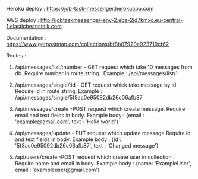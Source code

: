 Heroku deploy : https://job-task-messenger.herokuapp.com

AWS deploy : http://jobtaskmessenger-env-2.eba-2jd7kmxc.eu-central-1.elasticbeanstalk.com

Documentation : https://www.getpostman.com/collections/bf8b07920e923719cf62

Routes : 
1. /api/messages/list/:number - GET request which take 10 messages from db. Require number in route string . 
        Example : /api/messages/list/1

2. /api/messages/single/:id - GET request whick take message by id. Require id in route string.
        Example : /api/messages/single/5f8ac0e95092db26c06afb87 

3. /api/messages/create -POST request which create message. Require email and text fields in body.
         Example body : {email : 'example@gmail.com', text : 'Hello world'}

4. /api/messages/update - PUT request which update message.Require id and text fields in body.
        Example body : {id : '5f8ac0e95092db26c06afb87', text : 'Changed message'}

5. /api/users/create -POST request which create user in collection . Require name and email in body.
        Example body : {name: 'ExampleUser', email : 'exampleuser@gmail.com'}